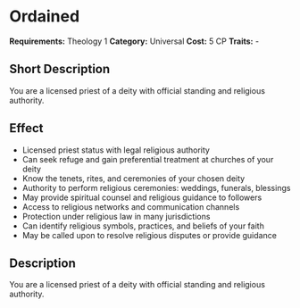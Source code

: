 # Ordained

**Requirements:** Theology 1
**Category:** Universal
**Cost:** 5 CP
**Traits:** -


## Short Description
You are a licensed priest of a deity with official standing and religious authority.

## Effect
- Licensed priest status with legal religious authority
- Can seek refuge and gain preferential treatment at churches of your deity
- Know the tenets, rites, and ceremonies of your chosen deity
- Authority to perform religious ceremonies: weddings, funerals, blessings
- May provide spiritual counsel and religious guidance to followers
- Access to religious networks and communication channels
- Protection under religious law in many jurisdictions
- Can identify religious symbols, practices, and beliefs of your faith
- May be called upon to resolve religious disputes or provide guidance

## Description
You are a licensed priest of a deity with official standing and religious authority.